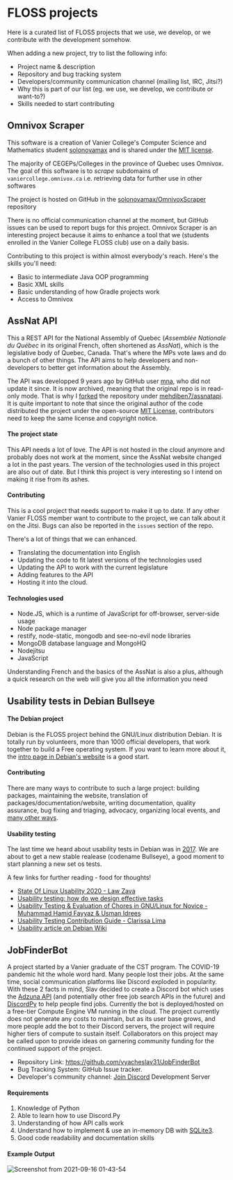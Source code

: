 # FLOSS projects

Here is a curated list of FLOSS projects that we use, we develop, or we contribute with the development somehow.

When adding a new project, try to list the following info:
* Project name & description
* Repository and bug tracking system
* Developers/community communication channel (mailing list, IRC, Jitsi?)
* Why this is part of our list (eg. we use, we develop, we contribute or want-to?)
* Skills needed to start contributing

## Omnivox Scraper
This software is a creation of Vanier College's Computer Science and Mathematics student [solonovamax](https://github.com/solonovamax) and is shared under the [MIT license](https://github.com/solonovamax/Omnivox-Scraper/blob/master/LICENSE.md).

The majority of CEGEPs/Colleges in the province of Quebec uses Omnivox. The goal of this software is to *scrape* subdomains of ```vaniercollege.omnivox.ca``` i.e. retrieving data for further use in other softwares

The project is hosted on GitHub in the [solonovamax/OmnivoxScraper](https://github.com/solonovamax/Omnivox-Scraper) repository

There is no official communication channel at the moment, but GitHub issues can be used to report bugs for this project. Omnivox Scraper is an interesting project because it aims to enhance a tool that we (students enrolled in the Vanier College FLOSS club) use on a daily basis.

Contributing to this project is within almost everybody's reach. Here's the skills you'll need:
* Basic to intermediate Java OOP programming
* Basic XML skills
* Basic understanding of how Gradle projects work
* Access to Omnivox

## AssNat API

This a REST API for the National Assembly of Quebec (*Assemblée Nationale du Québec* in its original French, often shortened as *AssNat*), which is the legislative body of Quebec, Canada. That's where the MPs vote laws and do a bunch of other things. The API aims to help developers and non-developers to better get information about the Assembly.

The API was developped 9 years ago by GitHub user [mna](https://github.com/mna), who did not update it since. It is now archived, meaning that the original repo is in read-only mode. That is why I [forked](https://docs.github.com/en/github/getting-started-with-github/fork-a-repo) the repository under [mehdiben7/assnatapi](https://github.com/mehdiben7/assnatapi). It is quite important to note that since the original author of the code distributed the project under the open-source [MIT License](https://github.com/mna/assnatapi/blob/master/LICENSE), contributors need to keep the same license and copyright notice.

#### The project state

This API needs a lot of love. The API is not hosted in the cloud anymore and probably does not work at the moment, since the AssNat website changed a lot in the past years. The version of the technologies used in this project are also out of date. But I think this project is very interesting so I intend on making it rise from its ashes.

#### Contributing

This is a cool project that needs support to make it up to date.
If any other Vanier FLOSS member want to contribute to the project, we can talk about it on the Jitsi. Bugs can also be reported in the ```issues``` section of the repo.

There's a lot of things that we can enhanced.

* Translating the documentation into English
* Updating the code to fit latest versions of the technologies used
* Updating the API to work with the current legislature
* Adding features to the API
* Hosting it into the cloud.

#### Technologies used 

* Node.JS, which is a runtime of JavaScript for off-browser, server-side usage
* Node package manager
* restify, node-static, mongodb and see-no-evil node libraries
* MongoDB database language and MongoHQ
* Nodejitsu
* JavaScript

Understanding French and the basics of the AssNat is also a plus, although a quick research on the web will give you all the information you need

## Usability tests in Debian Bullseye

#### The Debian project

Debian is the FLOSS project behind the GNU/Linux distribution Debian. It is totally run by volunteers, more than 1000 official developers, that work together to build a Free operating system. If you want to learn more about it, the [intro page in Debian's website](https://www.debian.org/intro/about) is a good start.

#### Contributing

There are many ways to contribute to such a large project: building packages, maintaining the website, translation of packages/documentation/website, writing documentation, quality assurance, bug fixing and triaging, advocacy, organizing local events, and [many other ways](https://www.debian.org/intro/help).

#### Usability testing

The last time we heard about usability tests in Debian was in [2017](https://people.debian.org/~intrigeri/blog/posts/GNOME_and_Debian_usability_testing_201705/). We are about to get a new stable realease (codename Bullseye), a good moment to start planning a new set os tests.

A few links for further reading - food for thoughts!
 - [State Of Linux Usability 2020 - Law Zava](https://lawzava.com/blog/state-of-linux-usability-2020/)
 - [Usability testing: how do we design effective tasks](https://ubuntu.com/blog/usability-testing-how-do-we-design-effective-tasks)
 - [Usability Testing & Evaluation of Chores in GNU/Linux for Novice - Muhammad Hamid Fayyaz & Usman Idrees](http://www.diva-portal.org/smash/get/diva2:832464/FULLTEXT01.pdf)
 - [Usability Testing Contribution Guide - Clarissa Lima](https://github.com/clarissalimab/ux)
 - [Usability article on Debian Wiki](https://wiki.debian.org/Usability)

## JobFinderBot

A project started by a Vanier graduate of the CST program. The COVID-19 pandemic
hit the whole word hard. Many people lost their jobs. At the same time, social
communication platforms like Discord exploded in popularity. With these 2 facts
in mind, Slav decided to create a Discord bot which uses the [Adzuna
API](https://developer.adzuna.com/ ) (and potentially other free job search APIs
in the future) and [DiscordPy](https://discordpy.readthedocs.io/en/stable/) to
help people find jobs. Currently the bot is deployed/hosted on a free-tier
Compute Engine VM running in the cloud. The project currently does not generate
any costs to maintain, but as its user base grows, and more people add the bot
to their Discord servers, the project will require higher tiers of compute to
sustain itself. Collaborators on this project may be called upon to provide
ideas on garnering community funding for the continued support of the project.

* Repository Link: https://github.com/vyacheslav31/JobFinderBot
* Bug Tracking System: GitHub Issue tracker.
* Developer's community channel: [Join Discord](https://discord.gg/QZWWaJBRgx) Development Server 

#### Requirements
1. Knowledge of Python
2. Able to learn how to use Discord.Py
3. Understanding of how API calls work 
4. Understand how to implement & use an in-memory DB with [SQLite3](https://www.sqlite.org/index.html).
5. Good code readability and documentation skills

#### Example Output
![Screenshot from 2021-09-16 01-43-54](https://user-images.githubusercontent.com/43866398/133556342-ee74fb97-a9f4-4254-891f-c1dfe1e67cf9.png)
 
